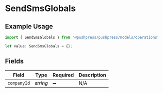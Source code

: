 # SendSmsGlobals

## Example Usage

```typescript
import { SendSmsGlobals } from "@pushpress/pushpress/models/operations";

let value: SendSmsGlobals = {};
```

## Fields

| Field              | Type               | Required           | Description        |
| ------------------ | ------------------ | ------------------ | ------------------ |
| `companyId`        | *string*           | :heavy_minus_sign: | N/A                |